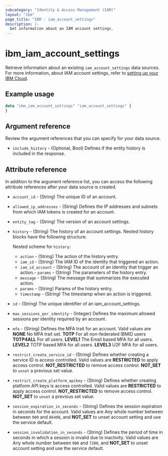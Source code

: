 ```yaml
---
subcategory: "Identity & Access Management (IAM)"
layout: "ibm"
page_title: "IBM : iam_account_settings"
description: |-
  Get information about an IAM account settings.
---
```


# ibm_iam_account_settings

Retrieve information about an existing `iam_account_settings` data sources. For more information, about IAM account settings, refer to [setting up your IBM Cloud](https://cloud.ibm.com/docs/account?topic=account-account-getting-started).

## Example usage

```terraform
data "ibm_iam_account_settings" "iam_account_settings" {
}
```

## Argument reference

Review the argument references that you can specify for your data source.

- `include_history` - (Optional, Bool) Defines if the entity history is included in the response.

## Attribute reference

In addition to the argument reference list, you can access the following attribute references after your data source is created.

- `account_id` - (String) The unique ID of an account.
- `allowed_ip_addresses` - (String) Defines the IP addresses and subnets from which IAM tokens is created for an account.
- `entity_tag` - (String) The version of an account settings.
- `history` - (String) The history of an account settings. Nested history blocks have the following structure.

  Nested scheme for `history`:
  - `action` - (String) The action of the history entry.
  - `iam_id` - (String) The IAM ID of the identity that triggered an action.
  - `iam_id_account` - (String) The account of an identity that trigger an action.- `params` - (String) The parameters of the history entry.
  - `message` - (String) The message that summarizes the executed action.
  - `params` - (String) Params of the history entry.
  - `timestamp` - (String) The timestamp when an action is triggered.
- `id` - (String) The unique identifier of an iam_account_settings.
- `max_sessions_per_identity` - (Integer) Defines the maximum allowed sessions per identity required by an account.
- `mfa` - (String) Defines the MFA trait for an account. Valid values are **NONE** No MFA trait set. **TOTP** For all non-federated IBMID users **TOTP4ALL** For all users. **LEVEL1** The Email based MFA for all users. **LEVEL2** TOTP based MFA for all users. **LEVEL3** U2F MFA for all users.
- `restrict_create_service_id` - (String) Defines whether creating a service ID is access controlled. Valid values are  **RESTRICTED** to apply access control. **NOT_RESTRICTED** to remove access control. **NOT_SET** to `unset` a previous set value.
- `restrict_create_platform_apikey` - (String) Defines whether creating platform API keys is access controlled. Valid values are **RESTRICTED** to apply access control. **NOT_RESTRICTED** to remove access control. **NOT_SET** to `unset` a previous set value.
- `session_expiration_in_seconds` - (String) Defines the session expiration in seconds for the account. Valid values are Any whole number between between `900` and `86400`, and **NOT_SET** to unset account setting and use the service default.
- `session_invalidation_in_seconds` - (String) Defines the period of time in seconds in which a session is invalid due to inactivity. Valid values are Any whole number between `900` and `7200`, and **NOT_SET** to unset account setting and use the service default.
